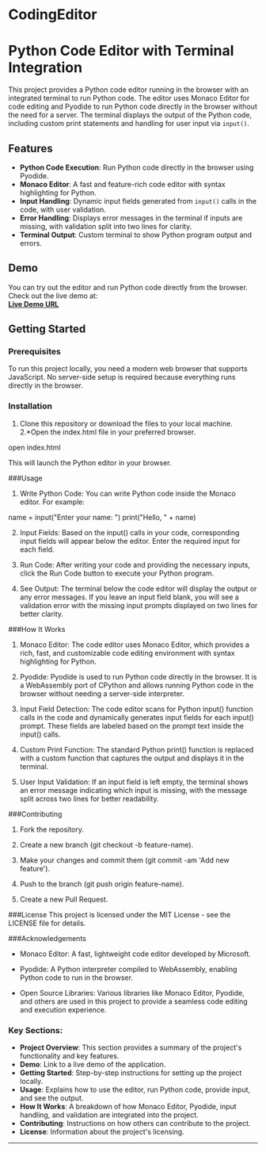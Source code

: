 # CodingEditor
# Python Code Editor with Terminal Integration

This project provides a Python code editor running in the browser with an integrated terminal to run Python code. The editor uses Monaco Editor for code editing and Pyodide to run Python code directly in the browser without the need for a server. The terminal displays the output of the Python code, including custom print statements and handling for user input via `input()`.

## Features
- **Python Code Execution**: Run Python code directly in the browser using Pyodide.
- **Monaco Editor**: A fast and feature-rich code editor with syntax highlighting for Python.
- **Input Handling**: Dynamic input fields generated from `input()` calls in the code, with user validation.
- **Error Handling**: Displays error messages in the terminal if inputs are missing, with validation split into two lines for clarity.
- **Terminal Output**: Custom terminal to show Python program output and errors.

## Demo
You can try out the editor and run Python code directly from the browser. Check out the live demo at:  
[**Live Demo URL**](https://your-hosted-url-here.com)

## Getting Started

### Prerequisites
To run this project locally, you need a modern web browser that supports JavaScript. No server-side setup is required because everything runs directly in the browser.

### Installation

1. Clone this repository or download the files to your local machine.
2.*Open the index.html file in your preferred browser.

open index.html

This will launch the Python editor in your browser.

###Usage
1. Write Python Code:
You can write Python code inside the Monaco editor. For example:

name = input("Enter your name: ")
print("Hello, " + name)

2. Input Fields:
Based on the input() calls in your code, corresponding input fields will appear below the editor. Enter the required input for each field.

3. Run Code:
After writing your code and providing the necessary inputs, click the Run Code button to execute your Python program.

4. See Output:
The terminal below the code editor will display the output or any error messages. If you leave an input field blank, you will see a validation error with the missing input prompts displayed on two lines for better clarity.

###How It Works
1. Monaco Editor: The code editor uses Monaco Editor, which provides a rich, fast, and customizable code editing environment with syntax highlighting for Python.

2. Pyodide: Pyodide is used to run Python code directly in the browser. It is a WebAssembly port of CPython and allows running Python code in the browser without needing a server-side interpreter.

3. Input Field Detection: The code editor scans for Python input() function calls in the code and dynamically generates input fields for each input() prompt. These fields are labeled based on the prompt text inside the input() calls.

4. Custom Print Function: The standard Python print() function is replaced with a custom function that captures the output and displays it in the terminal.

5. User Input Validation: If an input field is left empty, the terminal shows an error message indicating which input is missing, with the message split across two lines for better readability.

###Contributing
1. Fork the repository.

2. Create a new branch (git checkout -b feature-name).

3. Make your changes and commit them (git commit -am 'Add new feature').

4. Push to the branch (git push origin feature-name).

5. Create a new Pull Request.

###License
This project is licensed under the MIT License - see the LICENSE file for details.

###Acknowledgements
- Monaco Editor: A fast, lightweight code editor developed by Microsoft.

- Pyodide: A Python interpreter compiled to WebAssembly, enabling Python code to run in the browser.

- Open Source Libraries: Various libraries like Monaco Editor, Pyodide, and others are used in this project to provide a seamless code editing and execution experience.


### Key Sections:
- **Project Overview**: This section provides a summary of the project's functionality and key features.
- **Demo**: Link to a live demo of the application.
- **Getting Started**: Step-by-step instructions for setting up the project locally.
- **Usage**: Explains how to use the editor, run Python code, provide input, and see the output.
- **How It Works**: A breakdown of how Monaco Editor, Pyodide, input handling, and validation are integrated into the project.
- **Contributing**: Instructions on how others can contribute to the project.
- **License**: Information about the project's licensing.

---

 
